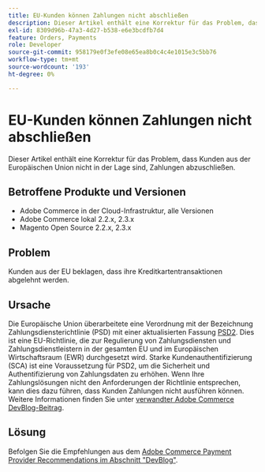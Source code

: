 ```yaml
---
title: EU-Kunden können Zahlungen nicht abschließen
description: Dieser Artikel enthält eine Korrektur für das Problem, dass Kunden aus der Europäischen Union nicht in der Lage sind, Zahlungen abzuschließen.
exl-id: 8309d96b-47a3-4d27-b538-e6e3bcdfb7d4
feature: Orders, Payments
role: Developer
source-git-commit: 958179e0f3efe08e65ea8b0c4c4e1015e3c5bb76
workflow-type: tm+mt
source-wordcount: '193'
ht-degree: 0%

---
```


# EU-Kunden können Zahlungen nicht abschließen

Dieser Artikel enthält eine Korrektur für das Problem, dass Kunden aus der Europäischen Union nicht in der Lage sind, Zahlungen abzuschließen.

## Betroffene Produkte und Versionen

* Adobe Commerce in der Cloud-Infrastruktur, alle Versionen
* Adobe Commerce lokal 2.2.x, 2.3.x
* Magento Open Source 2.2.x, 2.3.x

## Problem

Kunden aus der EU beklagen, dass ihre Kreditkartentransaktionen abgelehnt werden.

## Ursache

Die Europäische Union überarbeitete eine Verordnung mit der Bezeichnung Zahlungsdiensterichtlinie (PSD) mit einer aktualisierten Fassung [PSD2](https://eur-lex.europa.eu/legal-content/EN/TXT/HTML/?uri=CELEX:32015L2366&amp;from=EN). Dies ist eine EU-Richtlinie, die zur Regulierung von Zahlungsdiensten und Zahlungsdienstleistern in der gesamten EU und im Europäischen Wirtschaftsraum (EWR) durchgesetzt wird. Starke Kundenauthentifizierung (SCA) ist eine Voraussetzung für PSD2, um die Sicherheit und Authentifizierung von Zahlungsdaten zu erhöhen. Wenn Ihre Zahlungslösungen nicht den Anforderungen der Richtlinie entsprechen, kann dies dazu führen, dass Kunden Zahlungen nicht ausführen können. Weitere Informationen finden Sie unter [verwandter Adobe Commerce DevBlog-Beitrag](https://community.magento.com/t5/Magento-DevBlog/3D-Secure-2-0-changes/ba-p/136460).

## Lösung

Befolgen Sie die Empfehlungen aus dem [Adobe Commerce Payment Provider Recommendations im Abschnitt &quot;DevBlog&quot;](https://community.magento.com/t5/Magento-DevBlog/3D-Secure-2-0-changes/ba-p/136460#recommendations).
